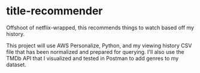 # title-recommender
Offshoot of netflix-wrapped, this recommends things to watch based off my history.

This project will use AWS Personalize, Python, and my viewing history CSV file that has been normalized and prepared for querying. I'll also use the TMDb API that I visualized and tested in Postman to add genres to my dataset.

